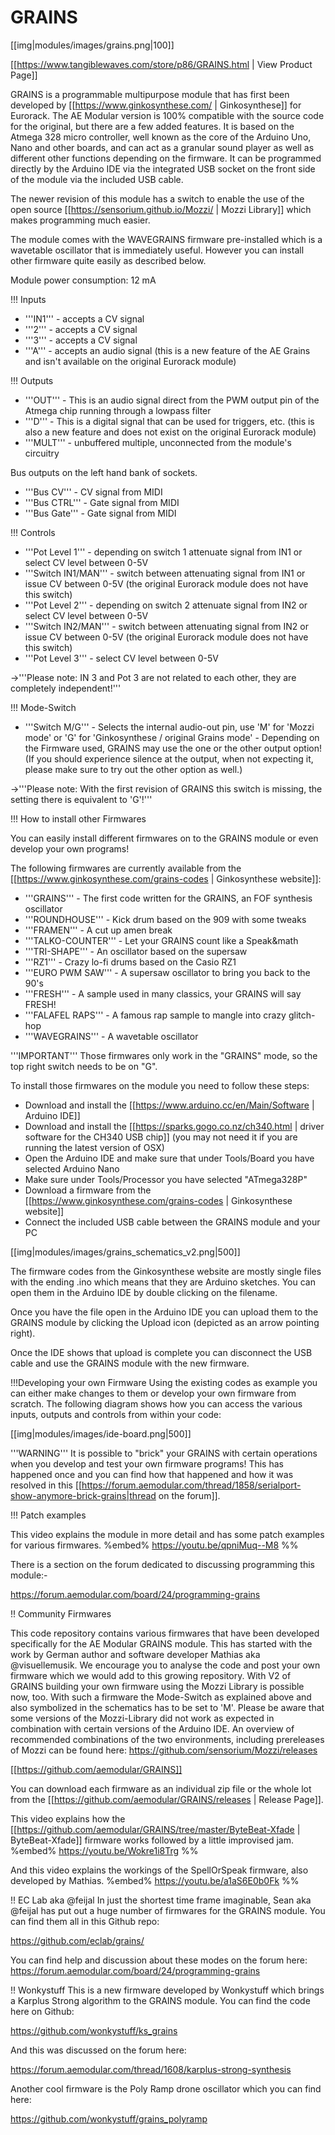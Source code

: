 # GRAINS
[[img|modules/images/grains.png|100]]

[[https://www.tangiblewaves.com/store/p86/GRAINS.html | View Product Page]]

GRAINS is a programmable multipurpose module that has first been developed by [[https://www.ginkosynthese.com/ | Ginkosynthese]] for Eurorack. The AE Modular version is 100% compatible with the source code for the original, but there are a few added features. It is based on the Atmega 328 micro controller, well known as the core of the Arduino Uno, Nano and other boards, and can act as a granular sound player as well as different other functions depending on the firmware. It can be programmed directly by the Arduino IDE via the integrated USB socket on the front side of the module via the included USB cable. 

The newer revision of this module has a switch to enable the use of the open source [[https://sensorium.github.io/Mozzi/ | Mozzi Library]] which makes programming much easier.

The module comes with the WAVEGRAINS firmware pre-installed which is a wavetable oscillator that is immediately useful. However you can install other firmware quite easily as described below.

Module power consumption: 12 mA

!!! Inputs
* '''IN1''' - accepts a CV signal
* '''2''' - accepts a CV signal
* '''3''' - accepts a CV signal
* '''A''' - accepts an audio signal (this is a new feature of the AE Grains and isn't available on the original Eurorack module)

!!! Outputs
* '''OUT''' - This is an audio signal direct from the PWM output pin of the Atmega chip running through a lowpass filter
* '''D''' - This is a digital signal that can be used for triggers, etc. (this is also a new feature and does not exist on the original Eurorack module)
* '''MULT''' - unbuffered multiple, unconnected from the module's circuitry

Bus outputs on the left hand bank of sockets.

* '''Bus CV''' - CV signal from MIDI
* '''Bus CTRL''' - Gate signal from MIDI
* '''Bus Gate''' - Gate signal from MIDI


!!! Controls
* '''Pot Level 1''' - depending on switch 1 attenuate signal from IN1 or select CV level between 0-5V
* '''Switch IN1/MAN''' - switch between attenuating signal from IN1 or issue CV between 0-5V (the original Eurorack module does not have this switch)
* '''Pot Level 2''' - depending on switch 2 attenuate signal from IN2 or select CV level between 0-5V
* '''Switch IN2/MAN''' - switch between attenuating signal from IN2 or issue CV between 0-5V (the original Eurorack module does not have this switch)
* '''Pot Level 3''' - select CV level between 0-5V

->'''Please note: IN 3 and Pot 3 are not related to each other, they are completely independent!'''

!!! Mode-Switch
* '''Switch M/G''' - Selects the internal audio-out pin, use 'M' for 'Mozzi mode' or 'G' for 'Ginkosynthese / original Grains mode'  - Depending on the Firmware used, GRAINS may use the one or the other output option! (If you should experience silence at the output, when not expecting it, please make sure to try out the other option as well.)


->'''Please note: With the first revision of GRAINS this switch is missing, the setting there is equivalent to 'G'!'''

!!! How to install other Firmwares

You can easily install different firmwares on to the GRAINS module or even develop your own programs! 

The following firmwares are currently available from the [[https://www.ginkosynthese.com/grains-codes | Ginkosynthese website]]:
* '''GRAINS''' - The first code written for the GRAINS, an FOF synthesis oscillator
* '''ROUNDHOUSE''' - Kick drum based on the 909 with some tweaks
* '''FRAMEN''' - A cut up amen break
* '''TALKO-COUNTER''' - Let your GRAINS count like a Speak&math
* '''TRI-SHAPE''' - An oscillator based on the supersaw
* '''RZ1''' - Crazy lo-fi drums based on the Casio RZ1
* '''EURO PWM SAW''' - A supersaw oscillator to bring you back to the 90's
* '''FRESH''' - A sample used in many classics, your GRAINS will say FRESH!
* '''FALAFEL RAPS''' - A famous rap sample to mangle into crazy glitch-hop
* '''WAVEGRAINS''' - A wavetable oscillator

'''IMPORTANT''' Those firmwares only work in the "GRAINS" mode, so the top right switch needs to be on "G".

To install those firmwares on the module you need to follow these steps:

* Download and install the [[https://www.arduino.cc/en/Main/Software | Arduino IDE]]
* Download and install the [[https://sparks.gogo.co.nz/ch340.html | driver software for the CH340 USB chip]] (you may not need it if you are running the latest version of OSX)
* Open the Arduino IDE and make sure that under Tools/Board you have selected Arduino Nano
* Make sure under Tools/Processor you have selected "ATmega328P"
* Download a firmware from the [[https://www.ginkosynthese.com/grains-codes | Ginkosynthese website]]
* Connect the included USB cable between the GRAINS module and your PC

[[img|modules/images/grains_schematics_v2.png|500]]


The firmware codes from the Ginkosynthese website are mostly single files with the ending .ino which means that they are Arduino sketches. You can open them in the Arduino IDE by double clicking on the filename.

Once you have the file open in the Arduino IDE you can upload them to the GRAINS module by clicking the Upload icon (depicted as an arrow pointing right).

Once the IDE shows that upload is complete you can disconnect the USB cable and use the GRAINS module with the new firmware.

!!!Developing your own Firmware
Using the existing codes as example you can either make changes to them or develop your own firmware from scratch. The following diagram shows how you can access the various inputs, outputs and controls from within your code:

[[img|modules/images/ide-board.png|500]]


'''WARNING''' It is possible to "brick" your GRAINS with certain operations when you develop and test your own firmware programs! This has happened once and you can find how that happened and how it was resolved in this [[https://forum.aemodular.com/thread/1858/serialport-show-anymore-brick-grains|thread on the forum]].

!!! Patch examples

This video explains the module in more detail and has some patch examples for various firmwares.
%embed% https://youtu.be/qpniMuq--M8 %%

There is a section on the forum dedicated to discussing programming this module:-

https://forum.aemodular.com/board/24/programming-grains

!! Community Firmwares

This code repository contains various firmwares that have been developed specifically for the AE Modular GRAINS module. This has started with the work by German author and software developer Mathias aka @visuellemusik. We encourage you to analyse the code and post your own firmware which we would add to this growing repository. With V2 of GRAINS building your own firmware using the Mozzi Library is possible now, too.
With such a firmware the Mode-Switch as explained above and also symbolized in the schematics has to be set to 'M'. Please be aware that some versions of the Mozzi-Library did not work as expected in combination with certain versions of the Arduino IDE. An overview of recommended combinations of the two environments, including prereleases of Mozzi can be found here: https://github.com/sensorium/Mozzi/releases

[[https://github.com/aemodular/GRAINS]]

You can download each firmware as an individual zip file or the whole lot from the [[https://github.com/aemodular/GRAINS/releases | Release Page]].

This video explains how the [[https://github.com/aemodular/GRAINS/tree/master/ByteBeat-Xfade | ByteBeat-Xfade]] firmware works followed by a little improvised jam.
%embed% https://youtu.be/Wokre1i8Trg %%

And this video explains the workings of the SpellOrSpeak firmware, also developed by Mathias.
%embed% https://youtu.be/a1aS6E0b0Fk %%

!! EC Lab aka @feijal
In just the shortest time frame imaginable, Sean aka @feijal has put out a huge number of firmwares for the GRAINS module. You can find them all in this Github repo:

https://github.com/eclab/grains/

You can find help and discussion about these modes on the forum here: https://forum.aemodular.com/board/24/programming-grains

!! Wonkystuff
This is a new firmware developed by Wonkystuff which brings a Karplus Strong algorithm to the GRAINS module. You can find the code here on Github:

https://github.com/wonkystuff/ks_grains

And this was discussed on the forum here:

https://forum.aemodular.com/thread/1608/karplus-strong-synthesis

Another cool firmware is the Poly Ramp drone oscillator which you can find here:

https://github.com/wonkystuff/grains_polyramp
